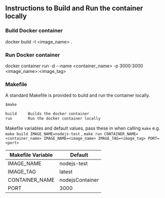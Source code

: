 ## Instructions to Build and Run the container locally

### Build Docker container
docker build -t <image_name> .

### Run Docker container
docker container run -d --name <container_name> -p 3000:3000 <image_name>:<image_tag>


### Makefile

A standard Makefile is provided to build and run the container locally.

```txt
$make

build     Builds the docker container
run       Run the docker container locally
```
Makefile variables and default values, pass these in when calling `make`
e.g. `make build IMAGE_NAME=nodejs-test` , `make run CONTAINER_NAME=<container_name> IMAGE_NAME=<image_name> IMAGE_TAG=<image_tag> PORT=<port>`

| Makefile Variable | Default               |
| ----------------- | ----------------------|
| IMAGE_NAME        |   nodejs-test         |
| IMAGE_TAG         |   latest              |
| CONTAINER_NAME    |   nodejsContainer     |
| PORT              |   3000                |
